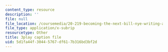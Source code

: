 ```yaml
---
content_type: resource
description: ''
file: null
file_location: /coursemedia/20-219-becoming-the-next-bill-nye-writing-and-hosting-the-educational-show-january-iap-2015/5d1fa44f30445767df617b316bd3bf2d_3HnHQXWIFd4.srt
file_type: application/x-subrip
resourcetype: Other
title: 3play caption file
uid: 5d1fa44f-3044-5767-df61-7b316bd3bf2d
---
```

